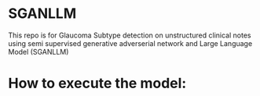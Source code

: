 # SGANLLM
This repo is for Glaucoma Subtype detection on unstructured clinical notes using semi supervised generative adverserial network and Large Language Model (SGANLLM)

# How to execute the model:
